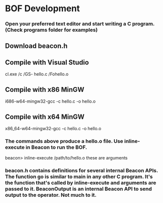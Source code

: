 # BOF Development

### Open your preferred text editor and start writing a C program. (Check programs folder for examples)

## Download beacon.h

## Compile with Visual Studio

cl.exe /c /GS- hello.c /Fohello.o

## Compile with x86 MinGW

i686-w64-mingw32-gcc -c hello.c -o hello.o

## Compile with x64 MinGW

x86_64-w64-mingw32-gcc -c hello.c -o hello.o

### The commands above produce a hello.o file. Use inline-execute in Beacon to run the BOF.

beacon> inline-execute /path/to/hello.o these are arguments

### beacon.h contains definitions for several internal Beacon APIs. The function go is similar to main in any other C program. It's the function that's called by inline-execute and arguments are passed to it. BeaconOutput is an internal Beacon API to send output to the operator. Not much to it.


